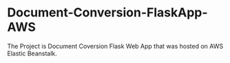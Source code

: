 # Document-Conversion-FlaskApp-AWS
The Project is Document Coversion Flask Web App that was hosted on AWS Elastic Beanstalk.
